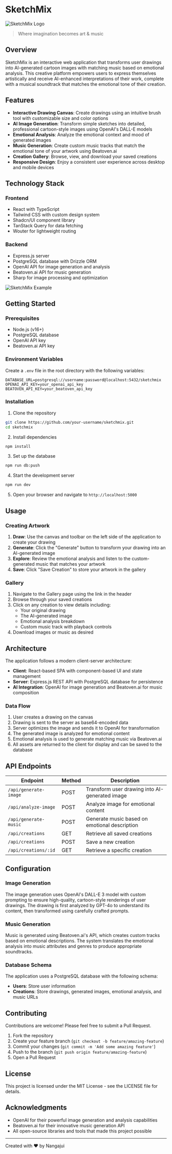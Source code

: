 # SketchMix

![SketchMix Logo](generated-icon.png)

> Where imagination becomes art & music

## Overview

SketchMix is an interactive web application that transforms user drawings into AI-generated cartoon images with matching music based on emotional analysis. This creative platform empowers users to express themselves artistically and receive AI-enhanced interpretations of their work, complete with a musical soundtrack that matches the emotional tone of their creation.

## Features

- **Interactive Drawing Canvas**: Create drawings using an intuitive brush tool with customizable size and color options
- **AI Image Generation**: Transform simple sketches into detailed, professional cartoon-style images using OpenAI's DALL-E models
- **Emotional Analysis**: Analyze the emotional context and mood of generated images
- **Music Generation**: Create custom music tracks that match the emotional tone of your artwork using Beatoven.ai
- **Creation Gallery**: Browse, view, and download your saved creations
- **Responsive Design**: Enjoy a consistent user experience across desktop and mobile devices

## Technology Stack

### Frontend
- React with TypeScript
- Tailwind CSS with custom design system
- Shadcn/UI component library
- TanStack Query for data fetching
- Wouter for lightweight routing

### Backend
- Express.js server
- PostgreSQL database with Drizzle ORM
- OpenAI API for image generation and analysis
- Beatoven.ai API for music generation
- Sharp for image processing and optimization

![SketchMix Example](SketchMix_Screen.avif)

## Getting Started

### Prerequisites

- Node.js (v16+)
- PostgreSQL database
- OpenAI API key
- Beatoven.ai API key

### Environment Variables

Create a `.env` file in the root directory with the following variables:

```
DATABASE_URL=postgresql://username:password@localhost:5432/sketchmix
OPENAI_API_KEY=your_openai_api_key
BEATOVEN_API_KEY=your_beatoven_api_key
```

### Installation

1. Clone the repository
```bash
git clone https://github.com/your-username/sketchmix.git
cd sketchmix
```

2. Install dependencies
```bash
npm install
```

3. Set up the database
```bash
npm run db:push
```

4. Start the development server
```bash
npm run dev
```

5. Open your browser and navigate to `http://localhost:5000`

## Usage

### Creating Artwork

1. **Draw**: Use the canvas and toolbar on the left side of the application to create your drawing
2. **Generate**: Click the "Generate" button to transform your drawing into an AI-generated image
3. **Explore**: Review the emotional analysis and listen to the custom-generated music that matches your artwork
4. **Save**: Click "Save Creation" to store your artwork in the gallery

### Gallery

1. Navigate to the Gallery page using the link in the header
2. Browse through your saved creations
3. Click on any creation to view details including:
   - Your original drawing
   - The AI-generated image
   - Emotional analysis breakdown
   - Custom music track with playback controls
4. Download images or music as desired

## Architecture

The application follows a modern client-server architecture:

- **Client**: React-based SPA with component-based UI and state management
- **Server**: Express.js REST API with PostgreSQL database for persistence
- **AI Integration**: OpenAI for image generation and Beatoven.ai for music composition

### Data Flow

1. User creates a drawing on the canvas
2. Drawing is sent to the server as base64-encoded data
3. Server optimizes the image and sends it to OpenAI for transformation
4. The generated image is analyzed for emotional content
5. Emotional analysis is used to generate matching music via Beatoven.ai
6. All assets are returned to the client for display and can be saved to the database

## API Endpoints

| Endpoint | Method | Description |
|----------|--------|-------------|
| `/api/generate-image` | POST | Transform user drawing into AI-generated image |
| `/api/analyze-image` | POST | Analyze image for emotional content |
| `/api/generate-music` | POST | Generate music based on emotional description |
| `/api/creations` | GET | Retrieve all saved creations |
| `/api/creations` | POST | Save a new creation |
| `/api/creations/:id` | GET | Retrieve a specific creation |

## Configuration

### Image Generation

The image generation uses OpenAI's DALL-E 3 model with custom prompting to ensure high-quality, cartoon-style renderings of user drawings. The drawing is first analyzed by GPT-4o to understand its content, then transformed using carefully crafted prompts.

### Music Generation

Music is generated using Beatoven.ai's API, which creates custom tracks based on emotional descriptions. The system translates the emotional analysis into music attributes and genres to produce appropriate soundtracks.

### Database Schema

The application uses a PostgreSQL database with the following schema:

- **Users**: Store user information
- **Creations**: Store drawings, generated images, emotional analysis, and music URLs

## Contributing

Contributions are welcome! Please feel free to submit a Pull Request.

1. Fork the repository
2. Create your feature branch (`git checkout -b feature/amazing-feature`)
3. Commit your changes (`git commit -m 'Add some amazing feature'`)
4. Push to the branch (`git push origin feature/amazing-feature`)
5. Open a Pull Request

## License

This project is licensed under the MIT License - see the LICENSE file for details.

## Acknowledgments

- OpenAI for their powerful image generation and analysis capabilities
- Beatoven.ai for their innovative music generation API
- All open-source libraries and tools that made this project possible

---

Created with ❤️ by Nangajui
